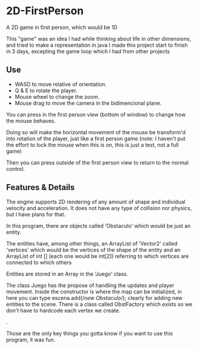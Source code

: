 # 2D-FirstPerson
A 2D game in first person, which would be 1D

 This "game" was an idea I had while thinking about life in other dimensions, and tried to make a representation in java 
 I made this project start to finish in 3 days, excepting the game loop which I had from other projects

## Use
- WASD to move relative of orientation.
- Q & E to rotate the player.
- Mouse wheel to change the zoom.
- Mouse drag to move the camera in the bidimencional plane.

 You can press in the first person view (bottom of window) to change how the mouse behaves.
 
 Doing so will make the horizontal movement of the mouse be transform'd into rotation of the player, just like a first person game (note: I haven't put the effort to lock the mouse when this is on, this is just a test, not a full game)

 Then you can press outside of the first person view to return to the normal control.

## Features & Details
 The engine supports 2D rendering of any amount of shape and individual velocity and acceleration.
 It does not have any type of collision nor physics, but I have plans for that.

 In this program, there are objects called 'Obstaculo' which would be just an entity.
 
The entities have, among other things, an ArrayList of 'Vector2' called 'vertices' which would be the vertices of the shape of the entity and an ArrayList of int [] (each one would be int[2]) referring to which vertices are connected to which others

 Entities are stored in an Array in the 'Juego' class.

  The class Juego has the propose of handling the updates and player movement.
 Inside the constructor is where the map can be initialized, in here you can type escena.add(/*new Obstaculo*/); clearly for adding new entities to the scene.
 There is a class called ObstFactory which exists so we don't have to hardcode each vertex we create.
 
 .
 
 Those are the only key things you gotta know if you want to use this program, it was fun.
